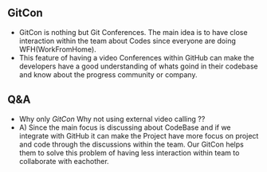 ## GitCon
- GitCon is nothing but Git Conferences. The main idea is to have close interaction within the team about Codes since everyone are doing WFH(WorkFromHome). 
- This feature of having a video Conferences within GitHub can make the developers have a good understanding of whats goind in their codebase and know about the progress community or company.

## Q&A
- Why only *GitCon* Why not using external video calling ??
- A) Since the main focus is discussing about CodeBase and if we integrate with GitHub it can make the Project have more focus on project and code through the discussions within the team. Our GitCon helps them to solve this problem of having less interaction within team to collaborate with eachother. 